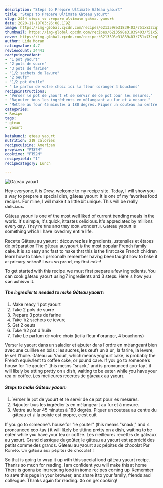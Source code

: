 ```yaml
---
description: "Steps to Prepare Ultimate Gâteau yaourt"
title: "Steps to Prepare Ultimate Gâteau yaourt"
slug: 2854-steps-to-prepare-ultimate-gateau-yaourt
date: 2020-11-18T03:26:08.179Z
image: https://img-global.cpcdn.com/recipes/6213598e31839403/751x532cq70/gateau-yaourt-photo-principale-de-la-recette.jpg
thumbnail: https://img-global.cpcdn.com/recipes/6213598e31839403/751x532cq70/gateau-yaourt-photo-principale-de-la-recette.jpg
cover: https://img-global.cpcdn.com/recipes/6213598e31839403/751x532cq70/gateau-yaourt-photo-principale-de-la-recette.jpg
author: Lida Moran
ratingvalue: 4.7
reviewcount: 34441
recipeingredient:
- "1 pot yaourt"
- "2 pots de sucre"
- "3 pots de farine"
- "1/2 sachets de levure"
- "2 oeufs"
- "1/2 pot dhuile"
- " Le parfum de votre choix ici la fleur doranger 4 bouchons"
recipeinstructions:
- "Verser le pot de yaourt et se servir de ce pot pour les mesures."
- "Rajouter tous les ingrédients en mélangeant au fur et à mesure."
- "Mettre au four 45 minutes à 180 degrés. Piquer un couteau au centre du gâteau et si la pointe est propre, c&#39;est cuit !"
categories:
- Recipe
tags:
- gteau
- yaourt

katakunci: gteau yaourt 
nutrition: 219 calories
recipecuisine: American
preptime: "PT37M"
cooktime: "PT52M"
recipeyield: "1"
recipecategory: Lunch

---
```



![Gâteau yaourt](https://img-global.cpcdn.com/recipes/6213598e31839403/751x532cq70/gateau-yaourt-photo-principale-de-la-recette.jpg)

Hey everyone, it is Drew, welcome to my recipe site. Today, I will show you a way to prepare a special dish, gâteau yaourt. It is one of my favorites food recipes. For mine, I will make it a little bit unique. This will be really delicious.

Gâteau yaourt is one of the most well liked of current trending meals in the world. It's simple, it's quick, it tastes delicious. It's appreciated by millions every day. They're fine and they look wonderful. Gâteau yaourt is something which I have loved my entire life.

Recette Gâteau au yaourt : découvrez les ingrédients, ustensiles et étapes de préparation The gâteau au yaourt is the most popular French family cake. It is so easy and fast to make that this is the first cake French children learn how to bake. I personally remember having been taught how to bake it at primary school! I was so proud, my first cake!


To get started with this recipe, we must first prepare a few ingredients. You can cook gâteau yaourt using 7 ingredients and 3 steps. Here is how you can achieve it.

<!--inarticleads1-->

##### The ingredients needed to make Gâteau yaourt:

1. Make ready 1 pot yaourt
1. Take 2 pots de sucre
1. Prepare 3 pots de farine
1. Take 1/2 sachets de levure
1. Get 2 oeufs
1. Take 1/2 pot d&#39;huile
1. Take  Le parfum de votre choix (ici la fleur d&#39;oranger, 4 bouchons)


Verser le yaourt dans un saladier et ajouter dans l&#39;ordre en mélangeant bien avec une cuillère en bois : les sucres, les œufs un à un, la farine, la levure, le sel, l&#39;huile. Gâteau au Yaourt, which means yoghurt cake, is probably the French equivalent to coffee cake, or pound cake. If you go to someone&#39;s house for &#34;le gouter&#34; (this means &#34;snack,&#34; and is pronounced goo-tay ) it will likely be sitting pretty on a dish, waiting to be eaten while you have your tea or coffee. Les meilleures recettes de gâteaux au yaourt. 

<!--inarticleads2-->

##### Steps to make Gâteau yaourt:

1. Verser le pot de yaourt et se servir de ce pot pour les mesures.
1. Rajouter tous les ingrédients en mélangeant au fur et à mesure.
1. Mettre au four 45 minutes à 180 degrés. Piquer un couteau au centre du gâteau et si la pointe est propre, c&#39;est cuit !


If you go to someone&#39;s house for &#34;le gouter&#34; (this means &#34;snack,&#34; and is pronounced goo-tay ) it will likely be sitting pretty on a dish, waiting to be eaten while you have your tea or coffee. Les meilleures recettes de gâteaux au yaourt. Grand classique du goûter, le gâteau au yaourt est apprécié des petits comme des grands. Gâteau au yaourt aux pépites de chocolat Par Roméo. Un gateau aux pépites de chocolat ! 

So that is going to wrap it up with this special food gâteau yaourt recipe. Thanks so much for reading. I am confident you will make this at home. There is gonna be interesting food in home recipes coming up. Remember to save this page in your browser, and share it to your family, friends and colleague. Thanks again for reading. Go on get cooking!
